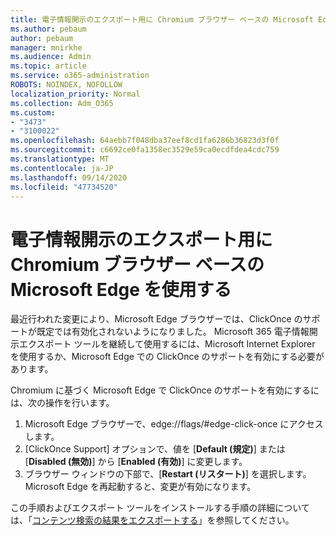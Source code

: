 ```yaml
---
title: 電子情報開示のエクスポート用に Chromium ブラウザー ベースの Microsoft Edge を使用する
ms.author: pebaum
author: pebaum
manager: mnirkhe
ms.audience: Admin
ms.topic: article
ms.service: o365-administration
ROBOTS: NOINDEX, NOFOLLOW
localization_priority: Normal
ms.collection: Adm_O365
ms.custom:
- "3473"
- "3100022"
ms.openlocfilehash: 64aebb7f048dba37eef8cd1fa6286b36823d3f0f
ms.sourcegitcommit: c6692ce0fa1358ec3529e59ca0ecdfdea4cdc759
ms.translationtype: MT
ms.contentlocale: ja-JP
ms.lasthandoff: 09/14/2020
ms.locfileid: "47734520"
---
```

# <a name="using-microsoft-edge-based-on-chromium-browsers-for-ediscovery-export"></a>電子情報開示のエクスポート用に Chromium ブラウザー ベースの Microsoft Edge を使用する

最近行われた変更により、Microsoft Edge ブラウザーでは、ClickOnce のサポートが既定では有効化されないようになりました。 Microsoft 365 電子情報開示エクスポート ツールを継続して使用するには、Microsoft Internet Explorer を使用するか、Microsoft Edge での ClickOnce のサポートを有効にする必要があります。 

Chromium に基づく Microsoft Edge で ClickOnce のサポートを有効にするには、次の操作を行います。 
1. Microsoft Edge ブラウザーで、edge://flags/#edge-click-once にアクセスします。
2. [ClickOnce Support] オプションで、値を [**Default (規定)**] または [**Disabled (無効)**] から [**Enabled (有効)**] に変更します。 
3. ブラウザー ウィンドウの下部で、[**Restart (リスタート)**] を選択します。 <br>
 Microsoft Edge を再起動すると、変更が有効になります。 

この手順およびエクスポート ツールをインストールする手順の詳細については、「[コンテンツ検索の結果をエクスポートする](https://docs.microsoft.com/microsoft-365/compliance/export-search-results)」を参照してください。